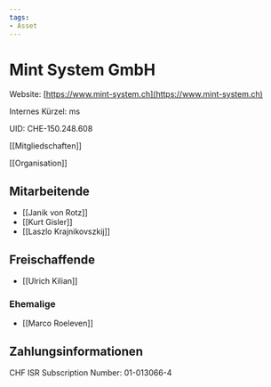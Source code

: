 ```yaml
---
tags:
- Asset
---
```

# Mint System GmbH
Website: [https://www.mint-system.ch](https://www.mint-system.ch)

Internes Kürzel: ms

UID: CHE-150.248.608

[[Mitgliedschaften]]

[[Organisation]]

## Mitarbeitende

* [[Janik von Rotz]]
* [[Kurt Gisler]]
* [[Laszlo Krajnikovszkij]]

## Freischaffende

* [[Ulrich Kilian]]

### Ehemalige

* [[Marco Roeleven]]

## Zahlungsinformationen

CHF ISR Subscription Number: 01-013066-4
